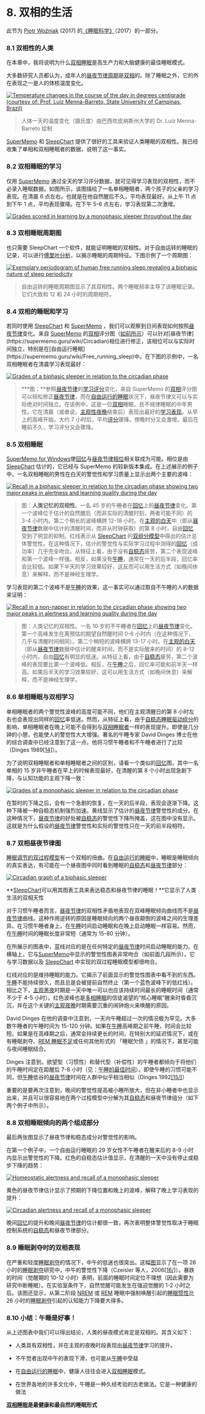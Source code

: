 # 8. 双相的生活

此节为 [Piotr Woźniak](https://supermemo.guru/wiki/Piotr_Wozniak) (2017) 的[《睡眠科学》](https://supermemo.guru/wiki/Science_of_sleep)（2017）的一部分。

### 8.1 双相性的人类

在本章中，我将说明为什么[双相睡眠](https://supermemo.guru/wiki/Biphasic_sleep)是高生产力和大脑健康的最佳睡眠模式。

大多数研究人员都认为，成年人的[昼夜节律周期](https://supermemo.guru/wiki/Circadian_cycle)是[双相](https://supermemo.guru/wiki/Biphasic_sleep)的。除了睡眠之外，它的外在表现之一是人的体核温度变化。

[![Temperature changes in the course of the day in degrees centigrade (courtesy of: Prof. Luiz Menna-Barreto, State University of Campinas, Brazil)](https://supermemo.guru/images/8/80/Temp_changes_during_the_day.jpg)](https://supermemo.guru/wiki/File:Temp_changes_during_the_day.jpg)

> 人体一天的温度变化（摄氏度）由巴西坎皮纳斯州大学的 Dr. Luiz Menna-Barreto 绘制

[SuperMemo](https://supermemo.guru/wiki/SuperMemo) 和 [SleepChart](https://supermemo.guru/wiki/SleepChart) 提供了很好的工具来验证人类睡眠的双相性。我已经收集了单相和双相睡眠者的数据，说明了这一事实。

### 8.2 双相睡眠的学习

仅用 [SuperMemo](https://supermemo.guru/wiki/SuperMemo) 通过全天的学习评分数据，就可见得学习表现的双相性，而不必录入睡眠数据。如图所示，该图描绘了一名单相睡眠者，两个孩子的父亲的学习表现。在清晨 6 点左右，也就是在他自然醒后不久，平均表现最好。从上午 11 点到下午 1 点，平均表现骤降。在下午 5-6 点左右，学习表现第二次激增。

[![Grades scored in learning by a monophasic sleeper throughout the day](https://supermemo.guru/images/1/1b/Grades_during_the_day_%28monophasic_sleeper%29.gif)](https://supermemo.guru/wiki/File:Grades_during_the_day_(monophasic_sleeper).gif)

### 8.3 双相睡眠周期图

也只需要 SleepChart 一个软件，就能证明睡眠的双相性。对于自由运转的睡眠的记录，可以进行[傅里叶分析](http://en.wikipedia.org/wiki/Fourier_analysis)，以揭示睡眠的周期特征。下图示例了一个周期图：

[![Exemplary periodogram of human free running sleep revealing a biphasic nature of sleep periodicity](https://supermemo.guru/images/thumb/e/e3/Sleep_periodicity_%28Fourier_analysis%29.jpg/800px-Sleep_periodicity_%28Fourier_analysis%29.jpg)](https://supermemo.guru/wiki/File:Sleep_periodicity_(Fourier_analysis).jpg)

> 自由运转的睡眠周期图显示了其双相性。两个睡眠频率主导了该睡眠记录。它们大致和 12 和 24 小时的周期相符。

### 8.4 双相的睡眠和学习

若同时使用 [SleepChart](https://supermemo.guru/wiki/SleepChart) 和 [SuperMemo](https://supermemo.guru/wiki/SuperMemo) ，我们可以观察到日间表现如何按照[昼夜节律](https://supermemo.guru/wiki/Circadian_phase)变化。来自 [SuperMemo](https://supermemo.guru/wiki/SuperMemo) 的[双相](https://supermemo.guru/wiki/Biphasic)评分图（[如前所示](https://supermemo.guru/wiki/Good_sleep,_good_learning,_good_life#grades_during_the_day_(monophasic_sleeper))）可以针对[昼夜节律](https://supermemo.guru/wiki/Circadian)相位进行修正，该相位可以与实际时间独立，特别是在[自由运行睡眠](https://supermemo.guru/wiki/Free_running_sleep)中。在下图的示例中，一名双相睡眠者在清晨学习表现最好：

[![Grades of a biphasic sleeper in relation to the circadian phase](https://supermemo.guru/images/thumb/7/77/Grades_during_the_day_%28biphasic_sleeper%29.gif/500px-Grades_during_the_day_%28biphasic_sleeper%29.gif)](https://supermemo.guru/wiki/File:Grades_during_the_day_(biphasic_sleeper).gif)

> ***图：**参照[昼夜节律](https://supermemo.guru/wiki/Circadian_phase)的[学习评分](https://supermemo.guru/wiki/Recall)变化，来自 SuperMemo 的[双相](https://supermemo.guru/wiki/Biphasic)评分图可以轻松修正[昼夜节律](https://supermemo.guru/wiki/Circadian_phase)，而在[自由运行的睡眠](https://supermemo.guru/wiki/Free_running_sleep)状况下，昼夜节律又可以与实际绝对时间独立。在该例中，这是一位[双相](https://supermemo.guru/wiki/Biphasic)睡眠，且不规律睡眠的中年男性。它在清晨（或者说，[主观性夜晚](https://supermemo.guru/wiki/Subjective_night)结束后）表现出最好的[学习表现](https://supermemo.guru/wiki/Recall)。从早上的高峰开始，大约 7 小时后，平均[评分](https://supermemo.guru/wiki/Grade)骤降。傍晚时分又会激增。最后在睡前不久，学习评分又会骤降。

### 8.5 双相睡眠

[SuperMemo for Windows](https://supermemo.guru/wiki/SuperMemo)使[回忆](https://supermemo.guru/wiki/Recall)与[昼夜节律相位](https://supermemo.guru/wiki/Sleep_phase)相关联成为可能。相位是由 [SleepChart](https://supermemo.guru/wiki/SleepChart) 估计的，它已经与 SuperMemo 的较新版本集成。在上述展示的例子中，一名双相睡眠的男性在白天的警觉性和学习质量上显示出两个主要的波峰：

[![Recall in a biphasic sleeper in relation to the circadian phase showing two major peaks in alertness and learning quality during the day](https://supermemo.guru/images/thumb/2/27/Grades_vs_circadian_phase_%28biphasic_sleeper%29.jpg/600px-Grades_vs_circadian_phase_%28biphasic_sleeper%29.jpg)](https://supermemo.guru/wiki/File:Grades_vs_circadian_phase_(biphasic_sleeper).jpg)

> 图：**人类记忆的双相性**。一名 45 岁的午睡者在[回忆](https://supermemo.guru/wiki/Recall)上的[昼夜节律](https://supermemo.guru/wiki/Circadian)变化。第一个波峰位于估计的自然醒后（而非实际的清醒时刻，两者可能不同）的 3-4 小时内。第二个稍长的波峰横跨 12-18 小时。在[主观的白天](https://supermemo.guru/wiki/Subjective_day)中（即从[昼夜节律](https://supermemo.guru/wiki/Circadian)数据中估计的清醒时间，而非从时钟获取）的第 8 小时，自由[回忆](https://supermemo.guru/wiki/Recall)受到了明显的抑制。红线表示从 [SleepChart](https://supermemo.guru/wiki/SleepChart) 的[双组分模型](https://supermemo.guru/wiki/Two-process_model_of_sleep_regulation)中得出的估计总体警觉性。在这种情况下，估计的警觉性与实际学习过程中测得的[回忆](https://supermemo.guru/wiki/Recall)（成功率）几乎完全吻合。从特征上看，由于没有[自稳态](https://supermemo.guru/wiki/Homeostatic)疲劳，第二个表现波峰和第一个波峰一样强。相反，如果没有[午睡](https://supermemo.guru/wiki/Siesta)，通常在一天的后半段，回忆率会比较低。如果下半天的学习效果较好，这反而可以用生活方式（如晚间休息）来解释，而不是神经生理学。

学习表现的第二个波峰不是[午睡](https://supermemo.guru/wiki/Siesta)的效果，这一事实可以通过取自不午睡的人的数据来证明：

[![Recall in a non-napper in relation to the circadian phase showing two major peaks in alertness and learning quality during the day](https://supermemo.guru/images/thumb/9/92/Circadian_changes_in_recall.png/600px-Circadian_changes_in_recall.png)](https://supermemo.guru/wiki/File:Circadian_changes_in_recall.png)

> 图：人类记忆的双相性。一名 10 岁的不午睡者在[回忆](https://supermemo.guru/wiki/Recall)上的[昼夜节律](https://supermemo.guru/wiki/Circadian)变化。第一个高峰发生在离预估的期望自然醒时间 0-6 小时内（在这种情况下，几乎与清醒时间相同）。第二个稍短的波峰横跨 13-17 小时。在[主观的白天](https://supermemo.guru/wiki/Subjective_day)（即从[昼夜节律](https://supermemo.guru/wiki/Circadian)数据中估计的醒来时间，而不是实际醒来的时间）的 8-12 小时内，自由[回忆](https://supermemo.guru/wiki/Recall)有明显的低迷。从特征上看，由于[自稳态](https://supermemo.guru/wiki/Homeostatic)疲劳，第二个波峰的表现要比第一个波峰低。相反，在[午睡](https://supermemo.guru/wiki/Siesta)之后，回忆率可能和前半天一样高。如果后半天的学习效果较好，这可以用生活方式（如晚间休息）来解释，而不是神经生理学。

### 8.6 单相睡眠与双相学习

单相睡眠者的两个警觉性波峰的高度可能不同，他们在主观清醒日的第 8 小时左右也会表现出同样的[回忆](https://supermemo.guru/wiki/Recall)率低迷。然而，从特征上看，由于[自稳态睡眠驱动组分](https://supermemo.guru/wiki/Two_components_of_sleep#Homeostatic_component)的影响，单相睡眠者在晚上可能不会得到与[双相睡眠者](https://supermemo.guru/wiki/Biphasic_sleep)一样的表现提升。即使是几分钟的小憩，也能使人的警觉性大大增强。著名的午睡专家 David Dinges 博士在他的综合调查中已经注意到了这一点，他将习惯午睡者和不午睡者进行了比较（Dinges 1989[[14]](https://supermemo.guru/wiki/Good_sleep,_good_learning,_good_life#cite_note-dinges-1989-14)）。

为了说明双相睡眠者和单相睡眠者之间的区别，请看一个类似的[回忆](https://supermemo.guru/wiki/Recall)图，其中一名单相的 15 岁非午睡者在早上的时候表现最好，在清醒的第 8 个小时出现急剧下降，与认知功能的主观下降一致：

[![Grades of a monophasic sleeper in relation to the circadian phase](https://supermemo.guru/images/thumb/2/21/Grades_vs_circadian_phase_%28monophasic_sleeper%29.jpg/800px-Grades_vs_circadian_phase_%28monophasic_sleeper%29.jpg)](https://supermemo.guru/wiki/File:Grades_vs_circadian_phase_(monophasic_sleeper).jpg)

在暂时的下降之后，会有一个急剧的恢复，在一天的后半段，表现会逐渐下降。这种下降被一种自稳态机制强烈加速。黄线显示了估计的[昼夜节律](https://supermemo.guru/wiki/Circadian)警觉性的成分。在这种情况下，[昼夜节律](https://supermemo.guru/wiki/Circadian)的好处被[自稳态](https://supermemo.guru/wiki/Homeostatic)的警觉性下降所掩盖，这在图中没有显示。这就是为什么假设的[昼夜节律](https://supermemo.guru/wiki/Circadian)警觉性和实际的警觉性只在一天的前半段相符。

### 8.7 双相昼夜节律图

[睡眠调节的双过程模型](https://supermemo.guru/wiki/Two-process_model_of_sleep_regulation)有一个双相的扭曲。在[自由运行的睡眠](https://supermemo.guru/wiki/Free_running_sleep)中，睡眠是睡眠倾向的真实表达，有可能在一个昼夜图中同时看到睡眠的[自稳态](https://supermemo.guru/wiki/Homeostatic)和[昼夜节律](https://supermemo.guru/wiki/Circadian)部分：

[![Circadian graph of a biphasic sleeper](https://supermemo.guru/images/1/19/Circadian_graph_%28biphasic_sleeper%29.jpg)](https://supermemo.guru/wiki/File:Circadian_graph_(biphasic_sleeper).jpg)

**[SleepChart](https://supermemo.guru/wiki/SleepChart)可以用其图表工具来表达稳态和昼夜节律的睡眠！**它显示了人类生活的双相天性

对于习惯午睡者而言，[昼夜节律](https://supermemo.guru/wiki/Circadian)的双相性矛盾地表现在双峰睡眠倾向曲线而不是[昼夜节律](https://supermemo.guru/wiki/Circadian)曲线。这种作用逆转的原因是睡眠倾向的两个昼夜颠倒的波峰之间的生理差异。在习惯午睡者身上，在[午睡](https://supermemo.guru/wiki/Siesta)时间启动睡眠和在晚上启动睡眠一样容易。然而，在[午睡](https://supermemo.guru/wiki/Siesta)时间的睡眠长度非常短（通常为 15-80 分钟）。

在所展示的图表中，蓝线对应的是在任何特定的[昼夜节律](https://supermemo.guru/wiki/Circadian)时间启动睡眠的能力。在横轴上，它与[SuperMemo](https://supermemo.guru/wiki/SuperMemo)中显示的警觉性图表非常吻合（如前面几段所示）。它与学习数据以及 [SleepChart](https://supermemo.guru/wiki/SleepChart) 中实现的双过程睡眠模型都很吻合。

红线对应的是维持睡眠的能力。它揭示了前面显示的警觉性图表中看不到的东西。[午睡](https://supermemo.guru/wiki/Siesta)不能持续很久，而且总是会被提前自然终止（第一个蓝色波峰下的低红线）。相比之下，[主观黑夜](https://supermemo.guru/wiki/Subjective_night)时期是一天中唯一可以也应该持续时间最长的睡眠时间（通常不少于 4-5 小时）。红色波峰也是[多相睡眠](https://supermemo.guru/wiki/Science_of_polyphasic_sleep)的信徒渴望的“核心睡眠”醒来时昏昏沉沉，并在这个关键的[主观夜晚](https://supermemo.guru/wiki/Subjective_night)时期需要沉重的闹钟炮火来唤醒的原因。

David Dinges 在他的调查中注意到，一天内午睡超过一次的情况极为罕见。大多数午睡者的午睡时间为 15-120 分钟。如果在[午睡](https://supermemo.guru/wiki/Siesta)高峰期之前午睡，时间会比较短。如果是在高峰期之后，通常会持续更长的时间，在特别大的延迟情况下，或在有睡眠剥夺、[REM 睡眠不足](https://supermemo.guru/wiki/How_do_we_fall_asleep%3F#REM_rebound_hypothesis)或任何其他形式的 「睡眠欠债 」的情况下，甚至可能与夜间睡眠结合。

Dinges 注意到，欲望型（习惯性）和替代型（补偿性）的午睡者都倾向于将他们的午睡时间定在距醒后 7-8 小时（见：[午睡的最佳时间](https://supermemo.guru/wiki/Best_time_for_napping#Best_nap_timing)）。即使午睡的习惯可能不同，但[午睡](https://supermemo.guru/wiki/Circadian)低谷的[昼夜节律](https://supermemo.guru/wiki/Siesta)时间在人群中似乎相当相似（Dinges 1992[[15/]](https://supermemo.guru/wiki/Good_sleep,_good_learning,_good_life#cite_note-15)）

重要的是要再次注意到，晚间的警觉性提高被小睡所放大，但在非小睡者中也显示出来，并且可以很容易地在两个过程模型中分解为其[自稳态](https://supermemo.guru/wiki/Homeostatic)和昼夜节律组分（如下两个例子中所示）。

### 8.8 双相睡眠倾向的两个组成部分

最后两张图显示了昼夜节律和稳态成分对警觉性的影响。

在第一个例子中，一个自由运行睡眠的 29 岁女性不午睡者在醒来后的 8-9 小时内显示出警觉性的下降。红色的自稳态估计值显示，在清醒的一天中没有停止或稳步下降的趋势：

[![Homeostatic alertness and recall of a monophasic sleeper](https://supermemo.guru/images/thumb/7/75/Homeostatic_alertness_and_recall_%28monophasic_sleeper%29.jpg/800px-Homeostatic_alertness_and_recall_%28monophasic_sleeper%29.jpg)](https://supermemo.guru/wiki/File:Homeostatic_alertness_and_recall_(monophasic_sleeper).jpg)

黄色的昼夜节律估计显示了预期的下降位置和晚上的波峰，解释了晚上学习表现的提升：

[![Circadian alertness and recall of a monophasic sleeper](https://supermemo.guru/images/thumb/b/bf/Circadian_alertness_and_recall_%28monophasic_sleeper%29.jpg/800px-Circadian_alertness_and_recall_%28monophasic_sleeper%29.jpg)](https://supermemo.guru/wiki/File:Circadian_alertness_and_recall_(monophasic_sleeper).jpg)

晚间[回忆](https://supermemo.guru/wiki/Recall)的提升和晚间[昼夜节律](https://supermemo.guru/wiki/Circadian)的估计都很一致，再次表明整体警觉性取决于睡眠控制系统的[自稳态](https://supermemo.guru/wiki/Homeostatic)和昼夜节律部分。

### 8.9 睡眠剥夺时的双相表现

在严重和轻度[睡眠剥夺](https://supermemo.guru/wiki/Sleep_deprivation)的情况下，中午的低迷也很突出。这幅[图](http://jama.ama-assn.org/content/295/2/163/F1.large.gif)显示了在一项 26 小时的[睡眠剥夺](https://supermemo.guru/wiki/Sleep_deprivation)研究中，中午的警觉性下降（Czeisler 等人，2006[[16/]](https://supermemo.guru/wiki/Good_sleep,_good_learning,_good_life#cite_note-16)）。暴跌的时间（觉醒期的 10-12 小时）表明，前面的睡眠时间定位不理想（因此需要为研究中断睡眠）。在实验室条件下，自然觉醒可能发生在强迫觉醒的 1-2 小时之后。该图还显示，从第二阶段 [NREM](https://supermemo.guru/wiki/NREM) 或 [REM](https://supermemo.guru/wiki/REM) 睡眠中强制唤醒引起的[睡眠惯性](https://supermemo.guru/wiki/Sleep_inertia)比 26 小时的[睡眠剥夺](https://supermemo.guru/wiki/Sleep_deprivation)引起的认知能力下降要大得多。

### 8.10 小结：午睡是好事！

从上述图表中我们可以得出结论，人类的昼夜模式肯定是双相的。其含义如下：

- 人类具有双相性，并在主观的夜晚时段表现出[昼夜节律](https://supermemo.guru/wiki/Circadian_sleep_propensity)学习的提升。

- 不午觉者出现中午的表现下滑，也可能从[午睡](https://supermemo.guru/wiki/Siesta)中受益

- 在[自由运行的睡眠](https://supermemo.guru/wiki/Free_running_sleep)中，健康人往往会进入[双相睡眠](https://supermemo.guru/wiki/Biphasic_sleep)模式。

- 在世界各地的许多文化中，午睡是一种久经考验的古老做法。它是一种健康的做法

**[双相睡眠](https://supermemo.guru/wiki/Biphasic_sleep)是最健康和最自然的睡眠形式**